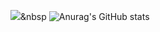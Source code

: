<img src="https://img.shields.io/badge/?style=flat-square&logo=#E97627&logoColor=white"/></a>&nbsp 
![Anurag's GitHub stats](https://github-readme-stats.vercel.app/api?username=jisu-h&show_icons=true&theme=nord)
